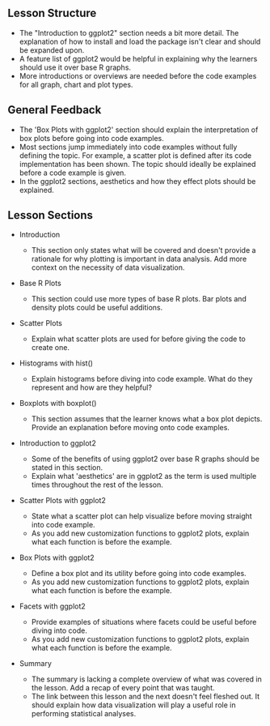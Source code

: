 ## Lesson Structure

* The "Introduction to ggplot2" section needs a bit more detail. The explanation of how to install and load the package isn't clear and should be expanded upon.
* A feature list of ggplot2 would be helpful in explaining why the learners should use it over base R graphs. 
* More introductions or overviews are needed before the code examples for all graph, chart and plot types. 

## General Feedback

* The 'Box Plots with ggplot2' section should explain the interpretation of box plots before going into code examples. 
* Most sections jump immediately into code examples without fully defining the topic. For example, a scatter plot is defined after its code implementation has been shown. The topic should ideally be explained before a code example is given. 
* In the ggplot2 sections, aesthetics and how they effect plots should be explained. 

## Lesson Sections

* Introduction
    * This section only states what will be covered and doesn't provide a rationale for why plotting is important in data analysis. Add more context on the necessity of data visualization.

* Base R Plots
    * This section could use more types of base R plots. Bar plots and density plots could be useful additions. 

* Scatter Plots
    * Explain what scatter plots are used for before giving the code to create one. 

* Histograms with hist()
    * Explain histograms before diving into code example. What do they represent and how are they helpful? 

* Boxplots with boxplot()
    * This section assumes that the learner knows what a box plot depicts. Provide an explanation before moving onto code examples. 

* Introduction to ggplot2
    * Some of the benefits of using ggplot2 over base R graphs should be stated in this section.
    * Explain what 'aesthetics' are in ggplot2 as the term is used multiple times throughout the rest of the lesson. 

* Scatter Plots with ggplot2
    * State what a scatter plot can help visualize before moving straight into code example.
    * As you add new customization functions to ggplot2 plots, explain what each function is before the example.

* Box Plots with ggplot2
    * Define a box plot and its utility before going into code examples. 
    * As you add new customization functions to ggplot2 plots, explain what each function is before the example.
* Facets with ggplot2
    * Provide examples of situations where facets could be useful before diving into code. 
    * As you add new customization functions to ggplot2 plots, explain what each function is before the example.

* Summary 
    * The summary is lacking a complete overview of what was covered in the lesson. Add a recap of every point that was taught. 
    * The link between this lesson and the next doesn't feel fleshed out. It should explain how data visualization will play a useful role in performing statistical analyses. 